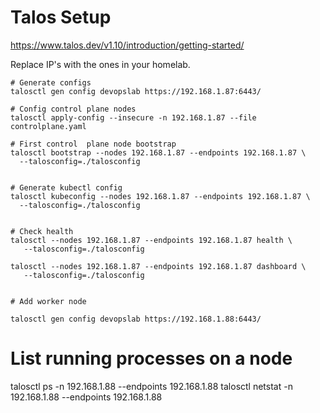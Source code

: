 # Talos Setup

https://www.talos.dev/v1.10/introduction/getting-started/


Replace IP's with the ones in your homelab.
```
# Generate configs
talosctl gen config devopslab https://192.168.1.87:6443/

# Config control plane nodes
talosctl apply-config --insecure -n 192.168.1.87 --file controlplane.yaml

# First control  plane node bootstrap
talosctl bootstrap --nodes 192.168.1.87 --endpoints 192.168.1.87 \
  --talosconfig=./talosconfig


# Generate kubectl config
talosctl kubeconfig --nodes 192.168.1.87 --endpoints 192.168.1.87 \
  --talosconfig=./talosconfig


# Check health
talosctl --nodes 192.168.1.87 --endpoints 192.168.1.87 health \
   --talosconfig=./talosconfig
   
talosctl --nodes 192.168.1.87 --endpoints 192.168.1.87 dashboard \
   --talosconfig=./talosconfig


# Add worker node

talosctl gen config devopslab https://192.168.1.88:6443/

```

# List running processes on a node
talosctl ps -n 192.168.1.88 --endpoints 192.168.1.88
talosctl netstat -n 192.168.1.88 --endpoints 192.168.1.88


